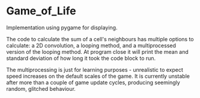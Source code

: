 # Game_of_Life
Implementation using pygame for displaying.

The code to calculate the sum of a cell's neighbours has multiple options to calculate: a 2D convolution, a looping method, and a multiprocessed version of the looping method. At program close it will print the mean and standard deviation of how long it took the code block to run.

The multiprocessing is just for learning purposes - unrealistic to expect speed increases on the default scales of the game. It is currently unstable after more than a couple of game update cycles, producing seemingly random, glitched behaviour.
